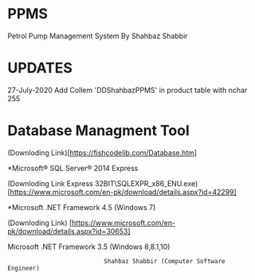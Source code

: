 # PPMS
Petrol Pump Management System By Shahbaz Shabbir

#  UPDATES

  27-July-2020
    Add Collem 'DDShahbazPPMS' in product table with nchar 255
    
# Database Managment Tool</h3>

(Downloding Link)[https://fishcodelib.com/Database.htm]
    
*Microsoft® SQL Server® 2014 Express

(Downloding Link Express 32BIT\SQLEXPR_x86_ENU.exe) [https://www.microsoft.com/en-pk/download/details.aspx?id=42299]

*Microsoft .NET Framework 4.5 (Windows 7)

(Downloding Link) [https://www.microsoft.com/en-pk/download/details.aspx?id=30653]

Microsoft .NET Framework 3.5 (Windows 8,8.1,10)


                               Shahbaz Shabbir (Computer Software Engineer)
